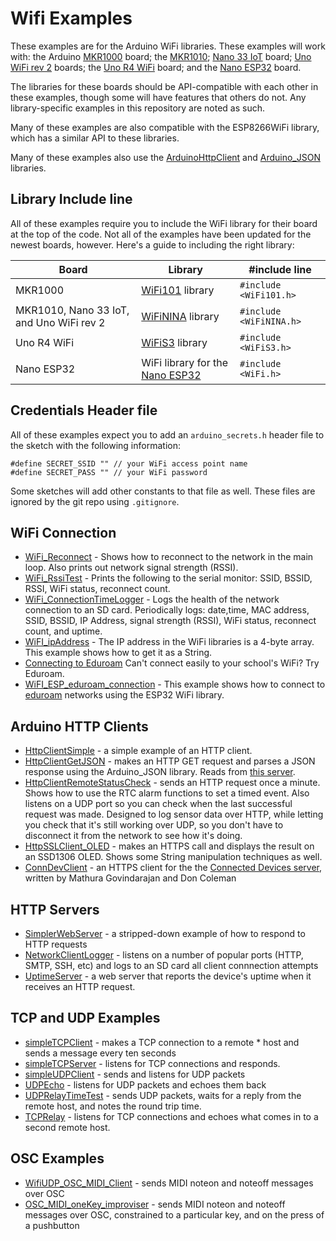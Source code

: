 # Wifi Examples

These examples are for the Arduino WiFi libraries. These examples will work with:  the Arduino [MKR1000](https://store.arduino.cc/usa/arduino-mkr1000) board; the [MKR1010](https://store.arduino.cc/usa/mkr-wifi-1010); [Nano 33 IoT](https://store.arduino.cc/usa/nano-33-iot) board; [Uno WiFi rev 2](https://store.arduino.cc/usa/arduino-uno-wifi-rev2) boards; the [Uno R4 WiFi](https://docs.arduino.cc/hardware/uno-r4-wifi) board; and the [Nano ESP32](https://docs.arduino.cc/hardware/nano-esp32) board.

 The libraries for these boards should be API-compatible with each other in these examples, though some will have features that others do not. Any library-specific examples in this repository are noted as such.
 
Many of these examples are also compatible with the ESP8266WiFi library, which has a similar API to these libraries. 

Many of these examples also use the [ArduinoHttpClient](https://github.com/arduino-libraries/ArduinoHttpClient) and [Arduino_JSON](https://github.com/arduino-libraries/Arduino_JSON) libraries.

## Library Include line

All of these examples require you to include the WiFi library for their board at the top of the code. Not all of the examples have been updated for the newest boards, however. Here's a guide to including the right library:

| Board | Library | #include line |
| --- | --- | --- |
| MKR1000 | [WiFi101](https://www.arduino.cc/en/Reference/WiFi101) library | `#include <WiFi101.h>` |
| MKR1010, Nano 33 IoT, and Uno WiFi rev 2 | [WiFiNINA](https://www.arduino.cc/en/Reference/WiFiNINA) library | `#include <WiFiNINA.h>` |
| Uno R4 WiFi | [WiFiS3](https://docs.arduino.cc/tutorials/uno-r4-wifi/wifi-examples) library | `#include <WiFiS3.h>` |
| Nano ESP32 | WiFi library for the [Nano ESP32](https://docs.arduino.cc/hardware/nano-esp32) | `#include <WiFi.h>` |

## Credentials Header file

All of these examples expect you to add an `arduino_secrets.h` header file to the sketch with the following information: 
````arduino
#define SECRET_SSID "" // your WiFi access point name
#define SECRET_PASS "" // your WiFi password
````

Some sketches will add other constants to that file as well. These files are ignored by the git repo using `.gitignore`.

## WiFi Connection
* [WiFi_Reconnect](https://github.com/tigoe/Wifi_examples/tree/main/WiFi_Connection_Examples/WiFi_Reconnect) -  Shows how to reconnect to the network in the main loop. Also prints out network signal strength (RSSI).
* [WiFi_RssiTest](https://github.com/tigoe/Wifi_examples/tree/main/WiFi_Connection_Examples/WiFi_RssiTest) - Prints the following to the serial monitor: SSID, BSSID, RSSI, WiFi status, reconnect count.
* [WiFi_ConnectionTimeLogger](https://github.com/tigoe/Wifi_examples/tree/main/WiFi_Connection_Examples/WiFi_ConnectionTimeLogger) - Logs the health of the network connection to an SD card. Periodically logs: date,time, MAC address, SSID, BSSID, IP Address, signal strength (RSSI), WiFi status, reconnect count, and uptime.
* [WiFI_ipAddress](https://github.com/tigoe/Wifi_examples/tree/main/WiFi_Connection_Examples/WiFi_ipAddress) - The IP address in the WiFi libraries is a 4-byte array. This example shows how to get it as a String.
* [Connecting to Eduroam](eduroam.md) Can't connect easily to your school's WiFi? Try Eduroam. 
* [WiFI_ESP_eduroam_connection](https://github.com/tigoe/Wifi_examples/tree/main/WiFi_Connection_Examples/WiFI_ESP_eduroam_connection) - This example shows how to connect to [eduroam](eduroam.md) networks using the ESP32 WiFi library. 

## Arduino HTTP Clients
* [HttpClientSimple](https://github.com/tigoe/Wifi_examples/tree/main/ArduinoHttpClient_Examples/HttpClientSimple) - a simple example of an HTTP client. 
* [HttpClientGetJSON](https://github.com/tigoe/Wifi_examples/tree/main/ArduinoHttpClient_Examples/HttpClientGetJSON) - makes an HTTP GET request and parses a JSON response using the Arduino_JSON library. Reads from [this server](https://glitch.com/edit/#!/arduino-to-json).            
* [HttpClientRemoteStatusCheck](https://github.com/tigoe/Wifi_examples/tree/main/ArduinoHttpClient_Examples/HttpClientRemoteStatusCheck) - sends an HTTP request once a minute. Shows how to use the RTC alarm functions to set a timed event. Also listens on a UDP port so you can check when the last successful request was made. Designed to log sensor data over HTTP, while letting you check that it's still working over UDP, so you don't have to disconnect it from the network to see how it's doing. 
* [HttpSSLClient_OLED](https://github.com/tigoe/Wifi_examples/tree/main/ArduinoHttpClient_Examples/HttpSSLClient_OLED) - makes an HTTPS call and displays the result on an SSD1306 OLED. Shows some String manipulation techniques as well.
* [ConnDevClient](https://github.com/tigoe/Wifi_examples/tree/main/ArduinoHttpClient_Examples/ConnDevClient) - an HTTPS client for the the  [Connected Devices server](https://github.com/don/itp-connected-devices`), written by Mathura Govindarajan and Don Coleman

## HTTP Servers
* [SimplerWebServer](https://github.com/tigoe/Wifi_examples/tree/main/Servers/SimplerWebServer) - a stripped-down example of how to respond to HTTP requests
* [NetworkClientLogger](https://github.com/tigoe/Wifi_examples/tree/main/Servers/NetworkClientLogger) - listens on a number of popular ports (HTTP, SMTP, SSH, etc) and logs to an SD card all client connnection attempts
* [UptimeServer](https://github.com/tigoe/Wifi_examples/tree/main/Servers/UptimeServer) - a web server that reports the device's uptime when it receives an HTTP request. 

## TCP and UDP Examples
* [simpleTCPClient](https://github.com/tigoe/Wifi_examples/tree/main/simpleTCPClient) - makes a TCP connection to a remote * host and sends a message every ten seconds
* [simpleTCPServer](https://github.com/tigoe/Wifi_examples/tree/main/simpleTCPServer) - listens for TCP connections and responds.
* [simpleUDPClient](https://github.com/tigoe/Wifi_examples/tree/main/simpleUDPClient) - sends and listens for UDP packets
* [UDPEcho](https://github.com/tigoe/Wifi_examples/tree/main/UDPEcho) - listens for UDP packets and echoes them back
* [UDPRelayTimeTest](https://github.com/tigoe/Wifi_examples/tree/main/UDPRelayTimeTest) - sends UDP packets, waits for a reply from the remote host, and notes the round trip time. 
* [TCPRelay](https://github.com/tigoe/Wifi_examples/tree/main/TCPRelay) - listens for TCP connections and echoes what comes in to a second remote host. 

## OSC Examples
* [WifiUDP_OSC_MIDI_Client](https://github.com/tigoe/Wifi_examples/tree/main/OSC_Examples/WifiUDP_OSC_MIDI_Client) - sends MIDI noteon and noteoff messages over OSC
* [OSC_MIDI_oneKey_improviser](https://github.com/tigoe/Wifi_examples/tree/main/OSC_Examples/OSC_MIDI_oneKey_improviser) - sends MIDI noteon and noteoff messages over OSC, constrained to a particular key, and on the press of a pushbutton


